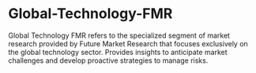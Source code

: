 # Global-Technology-FMR
Global Technology FMR refers to the specialized segment of market research provided by Future Market Research that focuses exclusively on the global technology sector. Provides insights to anticipate market challenges and develop proactive strategies to manage risks.
